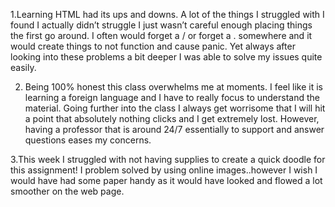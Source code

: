 1.Learning HTML had its ups and downs. A lot of the things I struggled with I found I actually didn’t struggle I just wasn’t careful enough placing things the first go around. I often would forget a / or forget a . somewhere and it would create things to not function and cause panic. Yet always after looking into these problems a bit deeper I was able to solve my issues quite easily.

2. Being 100% honest this class overwhelms me at moments. I feel like it is learning a foreign language and I have to really focus to understand the material. Going further into the class I always get worrisome that I will hit a point that absolutely nothing clicks and I get extremely lost. However, having a professor that is around 24/7 essentially to support and answer questions eases my concerns.

3.This week I struggled with not having supplies to create a quick doodle for this assignment! I problem solved by using online images..however I wish I would have had some paper handy as it would have looked and flowed a lot smoother on the web page.
